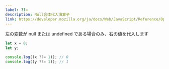 ```yaml
---
label: ??=
description: Null合体代入演算子
link: https://developer.mozilla.org/ja/docs/Web/JavaScript/Reference/Operators/Logical_nullish_assignment
---
```


左の変数が null または undefined である場合のみ、右の値を代入します

```typescript
let x = 0;
let y;

console.log((x ??= 1)); // 0
console.log((y ??= 1)); // 1
```

